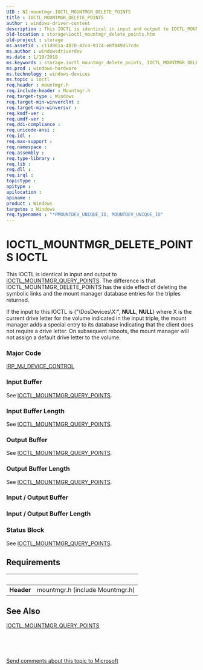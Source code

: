 ```yaml
---
UID : NI:mountmgr.IOCTL_MOUNTMGR_DELETE_POINTS
title : IOCTL_MOUNTMGR_DELETE_POINTS
author : windows-driver-content
description : This IOCTL is identical in input and output to IOCTL_MOUNTMGR_QUERY_POINTS. The difference is that IOCTL_MOUNTMGR_DELETE_POINTS has the side effect of deleting the symbolic links and the mount manager database entries for the triples returned.
old-location : storage\ioctl_mountmgr_delete_points.htm
old-project : storage
ms.assetid : c11d801a-4870-42c4-9374-e0f849d57cde
ms.author : windowsdriverdev
ms.date : 1/10/2018
ms.keywords : storage.ioctl_mountmgr_delete_points, IOCTL_MOUNTMGR_DELETE_POINTS control code [Storage Devices], IOCTL_MOUNTMGR_DELETE_POINTS, mountmgr/IOCTL_MOUNTMGR_DELETE_POINTS, k307_c218ecf5-b934-4cad-934c-738cde9bff2b.xml
ms.prod : windows-hardware
ms.technology : windows-devices
ms.topic : ioctl
req.header : mountmgr.h
req.include-header : Mountmgr.h
req.target-type : Windows
req.target-min-winverclnt : 
req.target-min-winversvr : 
req.kmdf-ver : 
req.umdf-ver : 
req.ddi-compliance : 
req.unicode-ansi : 
req.idl : 
req.max-support : 
req.namespace : 
req.assembly : 
req.type-library : 
req.lib : 
req.dll : 
req.irql : 
topictype : 
apitype : 
apilocation : 
apiname : 
product : Windows
targetos : Windows
req.typenames : "*PMOUNTDEV_UNIQUE_ID, MOUNTDEV_UNIQUE_ID"
---
```


# IOCTL_MOUNTMGR_DELETE_POINTS IOCTL
This IOCTL is identical in input and output to <a href="..\mountmgr\ni-mountmgr-ioctl_mountmgr_query_points.md">IOCTL_MOUNTMGR_QUERY_POINTS</a>. The difference is that IOCTL_MOUNTMGR_DELETE_POINTS has the side effect of deleting the symbolic links and the mount manager database entries for the triples returned.

If the input to this IOCTL is ("\DosDevices\X:", <b>NULL</b>, <b>NULL</b>) where X is the current drive letter for the volume indicated in the input triple, the mount manager adds a special entry to its database indicating that the client does not require a drive letter. On subsequent reboots, the mount manager will not assign a default drive letter to the volume.

### Major Code
[IRP_MJ_DEVICE_CONTROL](xref:"https://docs.microsoft.com/en-us/windows-hardware/drivers/kernel/irp-mj-device-control")

### Input Buffer
See <a href="..\mountmgr\ni-mountmgr-ioctl_mountmgr_query_points.md">IOCTL_MOUNTMGR_QUERY_POINTS</a>.

### Input Buffer Length
See <a href="..\mountmgr\ni-mountmgr-ioctl_mountmgr_query_points.md">IOCTL_MOUNTMGR_QUERY_POINTS</a>.

### Output Buffer
See <a href="..\mountmgr\ni-mountmgr-ioctl_mountmgr_query_points.md">IOCTL_MOUNTMGR_QUERY_POINTS</a>.

### Output Buffer Length
See <a href="..\mountmgr\ni-mountmgr-ioctl_mountmgr_query_points.md">IOCTL_MOUNTMGR_QUERY_POINTS</a>.

### Input / Output Buffer
<text></text>

### Input / Output Buffer Length
<text></text>

### Status Block
See <a href="..\mountmgr\ni-mountmgr-ioctl_mountmgr_query_points.md">IOCTL_MOUNTMGR_QUERY_POINTS</a>.


## Requirements
| &nbsp; | &nbsp; |
| ---- |:---- |
| **Header** | mountmgr.h (include Mountmgr.h) |

## See Also

<a href="..\mountmgr\ni-mountmgr-ioctl_mountmgr_query_points.md">IOCTL_MOUNTMGR_QUERY_POINTS</a>

 

 

<a href="mailto:wsddocfb@microsoft.com?subject=Documentation%20feedback [storage\storage]:%20IOCTL_MOUNTMGR_DELETE_POINTS control code%20 RELEASE:%20(1/10/2018)&amp;body=%0A%0APRIVACY STATEMENT%0A%0AWe use your feedback to improve the documentation. We don't use your email address for any other purpose, and we'll remove your email address from our system after the issue that you're reporting is fixed. While we're working to fix this issue, we might send you an email message to ask for more info. Later, we might also send you an email message to let you know that we've addressed your feedback.%0A%0AFor more info about Microsoft's privacy policy, see http://privacy.microsoft.com/en-us/default.aspx." title="Send comments about this topic to Microsoft">Send comments about this topic to Microsoft</a>